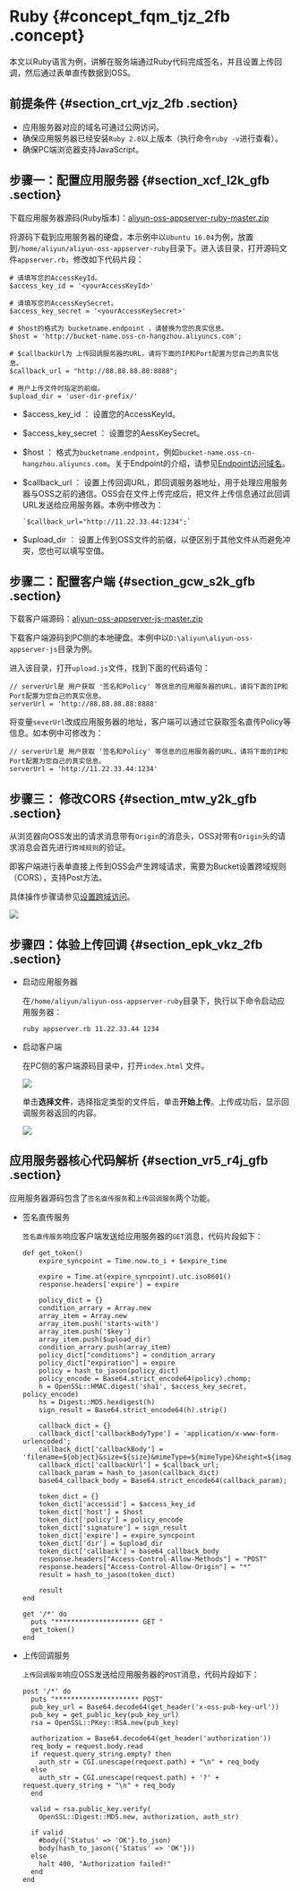 # Ruby {#concept_fqm_tjz_2fb .concept}

本文以Ruby语言为例，讲解在服务端通过Ruby代码完成签名，并且设置上传回调，然后通过表单直传数据到OSS。

## 前提条件 {#section_crt_vjz_2fb .section}

-   应用服务器对应的域名可通过公网访问。
-   确保应用服务器已经安装`Ruby 2.0`以上版本（执行命令`ruby -v`进行查看）。
-   确保PC端浏览器支持JavaScript。

## 步骤一：配置应用服务器 {#section_xcf_l2k_gfb .section}

下载应用服务器源码\(Ruby版本\)：[aliyun-oss-appserver-ruby-master.zip](http://docs-aliyun.cn-hangzhou.oss.aliyun-inc.com/assets/attach/86983/APP_zh/1537974391908/aliyun-oss-appserver-ruby-master.zip)

将源码下载到应用服务器的硬盘，本示例中以`Ubuntu 16.04`为例，放置到`/home/aliyun/aliyun-oss-appserver-ruby`目录下。进入该目录，打开源码文件`appserver.rb`，修改如下代码片段：

```
# 请填写您的AccessKeyId。
$access_key_id = '<yourAccessKeyId>'

# 请填写您的AccessKeySecret。
$access_key_secret = '<yourAccessKeySecret>'

# $host的格式为 bucketname.endpoint ，请替换为您的真实信息。
$host = 'http://bucket-name.oss-cn-hangzhou.aliyuncs.com';

# $callbackUrl为 上传回调服务器的URL，请将下面的IP和Port配置为您自己的真实信息。
$callback_url = "http://88.88.88.88:8888";

# 用户上传文件时指定的前缀。
$upload_dir = 'user-dir-prefix/'
```

-   $access\_key\_id ： 设置您的AccessKeyId。
-   $access\_key\_secret ： 设置您的AessKeySecret。
-   $host ： 格式为`bucketname.endpoint`，例如`bucket-name.oss-cn-hangzhou.aliyuncs.com`。关于Endpoint的介绍，请参见[Endpoint访问域名](../../../../cn.zh-CN/开发指南/基本概念介绍.md#section_t3j_nmt_tdb)。
-   $callback\_url ： 设置上传回调URL，即回调服务器地址，用于处理应用服务器与OSS之前的通信。OSS会在文件上传完成后，把文件上传信息通过此回调URL发送给应用服务器。本例中修改为：

    ```
    `$callback_url="http://11.22.33.44:1234";`
    ```

-   $upload\_dir ： 设置上传到OSS文件的前缀，以便区别于其他文件从而避免冲突，您也可以填写空值。

## 步骤二：配置客户端 {#section_gcw_s2k_gfb .section}

下载客户端源码：[aliyun-oss-appserver-js-master.zip](http://docs-aliyun.cn-hangzhou.oss.aliyun-inc.com/assets/attach/86983/APP_zh/1537971352825/aliyun-oss-appserver-js-master.zip)

下载客户端源码到PC侧的本地硬盘。本例中以`D:\aliyun\aliyun-oss-appserver-js`目录为例。

进入该目录，打开`upload.js`文件，找到下面的代码语句：

```
// serverUrl是 用户获取 '签名和Policy' 等信息的应用服务器的URL，请将下面的IP和Port配置为您自己的真实信息。
serverUrl = 'http://88.88.88.88:8888'
```

将变量`severUrl`改成应用服务器的地址，客户端可以通过它获取签名直传Policy等信息。如本例中可修改为：

```
// serverUrl是 用户获取 '签名和Policy' 等信息的应用服务器的URL，请将下面的IP和Port配置为您自己的真实信息。
serverUrl = 'http://11.22.33.44:1234'
```

## 步骤三： 修改CORS {#section_mtw_y2k_gfb .section}

从浏览器向OSS发出的请求消息带有`Origin`的消息头，OSS对带有`Origin`头的请求消息会首先进行`跨域规则`的验证。

即客户端进行表单直接上传到OSS会产生跨域请求，需要为Bucket设置跨域规则（CORS），支持Post方法。

具体操作步骤请参见[设置跨域访问](../../../../cn.zh-CN/控制台用户指南/管理存储空间/设置跨域访问.md#)。

![](http://static-aliyun-doc.oss-cn-hangzhou.aliyuncs.com/assets/img/21672/153797454412308_zh-CN.png)

## 步骤四：体验上传回调 {#section_epk_vkz_2fb .section}

-   启动应用服务器

    在`/home/aliyun/aliyun-oss-appserver-ruby`目录下，执行以下命令启动应用服务器：

    ```
    ruby appserver.rb 11.22.33.44 1234
    ```

-   启动客户端

    在PC侧的客户端源码目录中，打开`index.html` 文件。

    ![](http://static-aliyun-doc.oss-cn-hangzhou.aliyuncs.com/assets/img/21672/153797454412306_zh-CN.png)

    单击**选择文件**，选择指定类型的文件后，单击**开始上传**。上传成功后，显示回调服务器返回的内容。

    ![](http://static-aliyun-doc.oss-cn-hangzhou.aliyuncs.com/assets/img/21672/153797454412309_zh-CN.png)


## 应用服务器核心代码解析 {#section_vr5_r4j_gfb .section}

应用服务器源码包含了`签名直传服务`和`上传回调服务`两个功能。

-   签名直传服务

    `签名直传服务`响应客户端发送给应用服务器的`GET`消息，代码片段如下：

    ```
    def get_token()
        expire_syncpoint = Time.now.to_i + $expire_time
    	
        expire = Time.at(expire_syncpoint).utc.iso8601()
        response.headers['expire'] = expire
    	
        policy_dict = {}
        condition_arrary = Array.new
        array_item = Array.new
        array_item.push('starts-with')
        array_item.push('$key')
        array_item.push($upload_dir)
        condition_arrary.push(array_item)
        policy_dict["conditions"] = condition_arrary
        policy_dict["expiration"] = expire
        policy = hash_to_jason(policy_dict)
        policy_encode = Base64.strict_encode64(policy).chomp;
        h = OpenSSL::HMAC.digest('sha1', $access_key_secret, policy_encode)
        hs = Digest::MD5.hexdigest(h)
        sign_result = Base64.strict_encode64(h).strip()
    	
        callback_dict = {}
        callback_dict['callbackBodyType'] = 'application/x-www-form-urlencoded';
        callback_dict['callbackBody'] = 'filename=${object}&size=${size}&mimeType=${mimeType}&height=${imageInfo.height}&width=${imageInfo.width}';
        callback_dict['callbackUrl'] = $callback_url;
        callback_param = hash_to_jason(callback_dict)
        base64_callback_body = Base64.strict_encode64(callback_param);
    	
        token_dict = {}
        token_dict['accessid'] = $access_key_id
        token_dict['host'] = $host
        token_dict['policy'] = policy_encode
        token_dict['signature'] = sign_result 
        token_dict['expire'] = expire_syncpoint
        token_dict['dir'] = $upload_dir
        token_dict['callback'] = base64_callback_body
        response.headers["Access-Control-Allow-Methods"] = "POST"
        response.headers["Access-Control-Allow-Origin"] = "*"
        result = hash_to_jason(token_dict)
        
        result
    end
    
    get '/*' do
      puts "********************* GET "
      get_token()
    end
    ```

-   上传回调服务

    `上传回调服务`响应OSS发送给应用服务器的`POST`消息，代码片段如下：

    ```
    post '/*' do
      puts "********************* POST"
      pub_key_url = Base64.decode64(get_header('x-oss-pub-key-url'))
      pub_key = get_public_key(pub_key_url)
      rsa = OpenSSL::PKey::RSA.new(pub_key)
    
      authorization = Base64.decode64(get_header('authorization'))
      req_body = request.body.read
      if request.query_string.empty? then
        auth_str = CGI.unescape(request.path) + "\n" + req_body
      else
        auth_str = CGI.unescape(request.path) + '?' + request.query_string + "\n" + req_body
      end
    
      valid = rsa.public_key.verify(
        OpenSSL::Digest::MD5.new, authorization, auth_str)
    
      if valid
        #body({'Status' => 'OK'}.to_json)
        body(hash_to_jason({'Status' => 'OK'}))
      else
        halt 400, "Authorization failed!"
      end
    end
    ```


